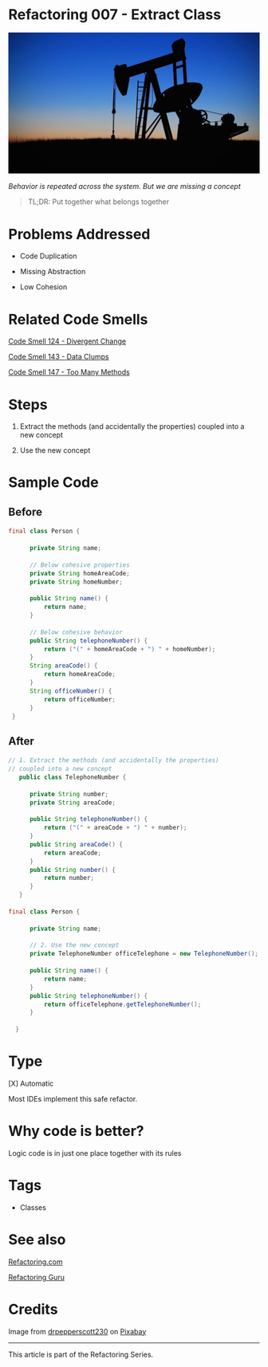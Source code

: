# Refactoring 007 - Extract Class

![Refactoring 007 - Extract Class](Refactoring%20007%20-%20Extract%20Class.jpg)

*Behavior is repeated across the system. But we are missing a concept*

> TL;DR: Put together what belongs together 

# Problems Addressed

- Code Duplication

- Missing Abstraction

- Low Cohesion

# Related Code Smells

[Code Smell 124 - Divergent Change](https://github.com/mcsee/Software-Design-Articles/tree/main/Articles/Code%20Smells/Code%20Smell%20124%20-%20Divergent%20Change/readme.md)

[Code Smell 143 - Data Clumps](https://github.com/mcsee/Software-Design-Articles/tree/main/Articles/Code%20Smells/Code%20Smell%20143%20-%20Data%20Clumps/readme.md)

[Code Smell 147 - Too Many Methods](https://github.com/mcsee/Software-Design-Articles/tree/main/Articles/Code%20Smells/Code%20Smell%20147%20-%20Too%20Many%20Methods/readme.md)

# Steps

1. Extract the methods (and accidentally the properties) coupled into a new concept

2. Use the new concept

# Sample Code

## Before

[Gist Url]: # (https://gist.github.com/mcsee/04dfcde00d2d40c8741f9af2fbeba469)

```java
final class Person {
 
      private String name;
   
      // Below cohesive properties
      private String homeAreaCode;
      private String homeNumber;
      
      public String name() {
          return name;
      }
   
      // Below cohesive behavior
      public String telephoneNumber() {
          return ("(" + homeAreaCode + ") " + homeNumber);
      }
      String areaCode() {
          return homeAreaCode;
      }
      String officeNumber() {
          return officeNumber;
      } 
 }
```

## After

[Gist Url]: # (https://gist.github.com/mcsee/3038811d4e9e821908b54092ad8efaee)

```java
// 1. Extract the methods (and accidentally the properties) 
// coupled into a new concept      
   public class TelephoneNumber {
   
      private String number;
      private String areaCode;
   
      public String telephoneNumber() {
          return ("(" + areaCode + ") " + number);
      }
      public String areaCode() {
          return areaCode;
      }
      public String number() {
          return number;
      }
   }
   
final class Person {

      private String name;
  
      // 2. Use the new concept
      private TelephoneNumber officeTelephone = new TelephoneNumber();
      
      public String name() {
          return name;
      }
      public String telephoneNumber() {
          return officeTelephone.getTelephoneNumber();
      }
     
  }
```

# Type

[X] Automatic

Most IDEs implement this safe refactor.

# Why code is better?

Logic code is in just one place together with its rules

# Tags

- Classes

# See also

[Refactoring.com](https://refactoring.com/catalog/extractClass.html)

[Refactoring Guru](https://refactoring.guru/extract-class)

# Credits

Image from [drpepperscott230](https://pixabay.com/users/drpepperscott230-1212529/) on [Pixabay](https://pixabay.com/)

* * * 

This article is part of the Refactoring Series.

